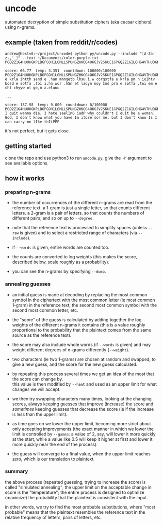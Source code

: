 # uncode

automated decryption of simple substitution ciphers (aka caesar ciphers) using n-grams.

## example (taken from reddit/r/codes)

```
andrew@hostv6:~/project/uncode$ python py/uncode.py --include "[A-Za-z.,' ]" --text ~/Documents/color-purple.txt PGQ2Z1G4HUUHGKPLBGPGOH1LGMLLSPUNGZHKCG4O6GJV2SKUE1GPGQ2Z1GILGHG4VTHUDGNVKBGPGKVUE1GRUV4G4OH1G6V2GOH3LGPUGZ1VYLGMVYGTLBGI21GPGKVUE1GRUV4GPMGPGJHUGJHYY6GVUGSPRLG1OPZCCC 

score: 66.77  temp: 3.351  countdown: 100000/100000
PGQ2Z1G4HUUHGKPLBGPGOH1LGMLLSPUNGZHKCG4O6GJV2SKUE1GPGQ2Z1GILGHG4VTHUDGNVKBGPGKVUE1GRUV4G4OH1G6V2GOH3LGPUGZ1VYLGMVYGTLBGI21GPGKVUE1GRUV4GPMGPGJHUGJHYY6GVUGSPRLG1OPZCCC
e krla ihtth send e .han mnngetb lhsu i.w corgstfa e krla pn h ioIhtv bosd e sotfa ,toi i.ha wor .hSn et laoyn moy Ind pra e sotfa ,toi em e cht chyyw ot ge,n a.eluuu

...

score: 137.98  temp: 0.000  countdown: 0/100000
PGQ2Z1G4HUUHGKPLBGPGOH1LGMLLSPUNGZHKCG4O6GJV2SKUE1GPGQ2Z1GILGHG4VTHUDGNVKBGPGKVUE1GRUV4G4OH1G6V2GOH3LGPUGZ1VYLGMVYGTLBGI21GPGKVUE1GRUV4GPMGPGJHUGJHYY6GVUGSPRLG1OPZCCC
I quit wanna dIe, I hate seelInG iadP why couldn't I quit be a woman. God, I don't know what you have In itore sor me, but I don't know Is I can carry on lIke thIiPPP
```

it's not perfect, but it gets close.

## getting started

clone the repo and use python3 to run `uncode.py`.  give the `-h` argument to see available
options.

## how it works

### preparing n-grams

* the number of occurrences of the different n-grams are read from the reference text. a 1-gram is just a 
  single letter, so that counts different letters. a 2-gram is a pair of letters, so that counts the 
  numbers of different pairs, and so on up to `--degree`.

* note that the reference text is processed to simplify spaces (unless `--raw` is given) and to select
  a restricted range of characters (via `--include`).

* if `--words` is given, entire words are counted too.

* the counts are converted to log weights (this makes the score, described below, scale roughly as a
  probability).

* you can see the n-grams by specifying `--dump`.

### annealing guesses

* an initial guess is made at decoding by replacing the most common symbol in the ciphertext with the 
  most common letter (ie most common 1-gram) in the reference text, the second most common symbol with 
  the second most common letter, etc.

* the "score" of the guess is calculated by adding together the log weights of the different n-grams
  it contains (this is a value roughly proportional to the probability that the plaintext comes from 
  the same source as the reference text).

* the score may also include whole words (if `--words` is given) and may weight different degrees
  of n-grams differently (`--weight`).

* two characters (ie two 1-grams) are chosen at random and swapped, to give a new guess, and the score
  for the new guess calculated.

* by repeating this process several times we get an idea of the most that the score can change by.  
  this value is then modified by `--heat` and used as an upper limit for what changes we will accept.

* we then try swapping characters many times, looking at the changing scores, always keeping guesses
  that improve (increase) the score and *sometimes* keeping guesses that decrease the score (ie if the 
  increase is less than the upper limit).

* as time goes on we lower the upper limit, becoming more strict about only accepting improvements 
  (the exact manner in which we lower the limit is controlled by `--gamma`; a value of 2, say, will
  lower it more quickly at the start, while a value like 0.5 will keep it higher at first and lower
  it more quickly near the end of the process).

* the guess will converge to a final value, when the upper limit reaches zero, which is our translation 
  to plaintext.

### summary

the above process (repeated guessing, trying to increase the score) is called "simulated annealing";
the upper limit on the acceptable change in score is the "temperature"; the entire process is 
designed to optimize (maximize) the probability that the plaintext is consistent with the input.

in other words, we try to find the most probable substitutions, where "most probable" means that
the plaintext resembles the reference text in the relative frequency of letters, pairs of letters,
etc.
